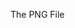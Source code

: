 The PNG File

<!-- General structure
 - header
 - chunks (required, ancillary)

Bitmap encoding
 - deflate
  - huffman encoding
  - LZ77 compression
  - lzss compression
  - combining it all
 - filters
 - pixel types

Interlacing
 - Adam7

crc32 -->
